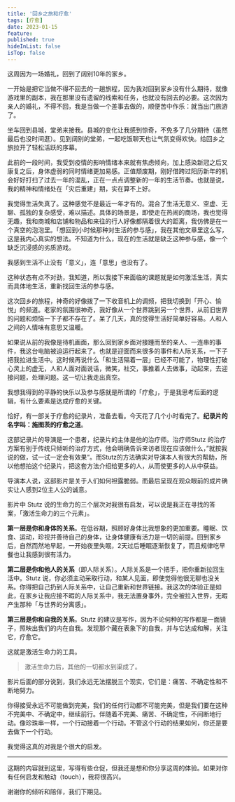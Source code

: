 ```yaml
---
title: '回乡之旅和疗愈'
tags: [疗愈]
date: 2023-01-15
feature: 
published: true
hideInList: false
isTop: false
---
```


这周因为一场婚礼，回到了阔别10年的家乡。

一开始是把它当做不得不回去的一趟旅程，因为我对回到家乡没有什么期待，就像游戏里的副本，我在那里没有遗留的线索和任务，也就没有回去的必要。这次因为亲人的婚礼，不得不回，我是当做一个差事去做的，顺便苦中作乐：就当出门旅游了。

坐车回到县城，堂弟来接我。县城的变化让我感到惊奇，不免多了几分期待（虽然最后也没时间逛）。见到阔别的堂弟，一起吃饭聊天也让气氛变得欢快。给回乡之旅拉开了轻松活跃的序幕。

此前的一段时间，我受到疫情的影响情绪本来就有焦虑倾向，加上感染新冠之后又康复之后，身体虚弱的同时情绪更加易感。正值颓废期，刚好借跨过阳历新年的机会好好打扫了过去一年的混乱，正在一点点调整新的一年的生活节奏。也就是说，我的精神和情绪处在「灾后重建」期，实在算不上好。

我觉得生活失真了。这种感觉不是最近一年才有的。混合了生活无意义、空虚、无聊、孤独的复杂感受，难以描述。具体的场景是，即使走在热闹的商场，我也觉得无趣，我和商城和店铺和物品和来往的行人好像都隔着很大的距离，我仿佛是在一个真空的泡泡里。「想回到小时候那种对生活的参与感」，我在其他文章里这么写，这是我内心真实的想法。不知道为什么，现在的生活就是缺乏这种参与感，像一个缺乏沉浸感的劣质游戏。

我感到生活不止没有「意义」，连「意思」也没有了。

这种状态有点不对劲，我知道，所以我接下来面临的课题就是如何激活生活，真实而具体地生活，重新找回生活的参与感。

这次回乡的旅程，神奇的好像拨了一下收音机上的调频，把我切换到「开心、愉悦」的频道。老家的氛围很神奇，我好像从一个世界跳到另一个世界，从前旧世界的问题和烦恼一下子都不存在了。呆了几天，真的觉得生活好简单好容易。人和人之间的人情味有意思又温暖。

如果说从前的我像是待机画面，那么回到家乡面对接踵而至的亲人、一连串的事件，我这台电脑被迫运行起来了。也就是迎面而来很多的事件和人际关系，一下子把我拉进生活中。这时候再说什么「和生活隔着一层」已经不可能了，物理性打破心灵上的虚无，人和人面对面说话，微笑，社交，事推着人去做事，动起来，去迎接问题，处理问题。这一切让我走出真空。

我想我得到的平静的快乐以及参与感就是所谓的「疗愈」，于是我思考后面的逻辑，有什么要素是达成疗愈的关键。

恰好，有一部关于疗愈的纪录片，准备去看。今天花了几个小时看完了。**纪录片的名字叫：施图茨的疗愈之道**。

这部记录片的导演是一个患者，纪录片的主体是他的治疗师。治疗师Stutz 的治疗方案有别于传统只倾听的治疗方式，他会明确告诉来访者现在应该做什么，”就按我说的做，试一试一定会有效果“。而Stutz的方法确实对导演本人有很大的帮助，所以他想拍这个纪录片，把这套方法介绍给更多的人，从而使更多的人从中获益。

导演本人说，这部影片是关于人们如何袒露脆弱。而最后呈现在观众眼前的成片确实让人感到2位主人公的诚意。

影片中 Stutz 说的生命力的三个层次对我很有启发，可以说是我正在寻找的答案，「激活生命力的三个元素」。

**第一层是你和身体的关系**。在低谷期，照顾好身体比我想象的更加重要。睡眠、饮食、运动，珍视并善待自己的身体，让身体健康有活力是一切的前提。回到家乡后，自然而然地早起，一开始夜里失眠，2天过后睡眠逐渐恢复了，而且规律吃早餐也让我感到很有活力。

**第二层是你和他人的关系**（即人际关系）。人际关系是一个把手，把你重新拉回生活中。Stutz 说，你必须主动采取行动，和某人见面，即使觉得他很无聊也没关系。你得把自己扔到人际关系中，让自己重新和世界链接。我这次的体验正是如此，在家乡让我应接不暇的人际关系中，我无法置身事外，完全被拉入世界，无暇产生那种「与世界的分离感」。

**第三层是你和自我的关系**。Stutz 的建议是写作，因为不论何种的写作都是一面镜子，照映出我们的内在自我。发现那个藏在表象下的自我，并与它达成和解，关注它，疗愈它。

这就是激活生命力的工具。

> 激活生命力后，其他的一切都水到渠成了。

影片后面的部分说到，我们永远无法摆脱三个现实，它们是：痛苦、不确定性和不断地努力。

你得接受永远不可能做到完美，我们的任何行动都不可能完美，但是我们要在这种不完美中、不确定中，继续前行。伴随着不完美、痛苦、不确定性，不间断地行动。像珍珠串一样，一个行动接着一个行动。不管这个行动的结果如何，你还是要去做下一个行动。

我觉得这真的对我是个很大的启发。

---

这期的内容就到这里，写得有些仓促，但我还是想和你分享这周的体验。如果对你有任何启发和触动（touch），我将很高兴。

谢谢你的倾听和陪伴，我们下期见。